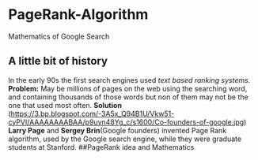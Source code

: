 # PageRank-Algorithm
Mathematics of Google Search

## A little bit of history
In the early 90s the first search engines used *text based ranking systems*.
**Problem:** May be millions of pages on the web using the searching word, and containing thousands of those words but non of them may not be the one that used most often.
**Solution**
(https://3.bp.blogspot.com/-3A5x_Q94B1U/Vkw51-cyPVI/AAAAAAAABAA/p9uyn48Yg_c/s1600/Co-founders-of-google.jpg)
**Larry Page** and **Sergey Brin**(Google founders) invented Page Rank algorithm, used by the Google search engine, while they were graduate students at Stanford.
##PageRank idea and Mathematics
